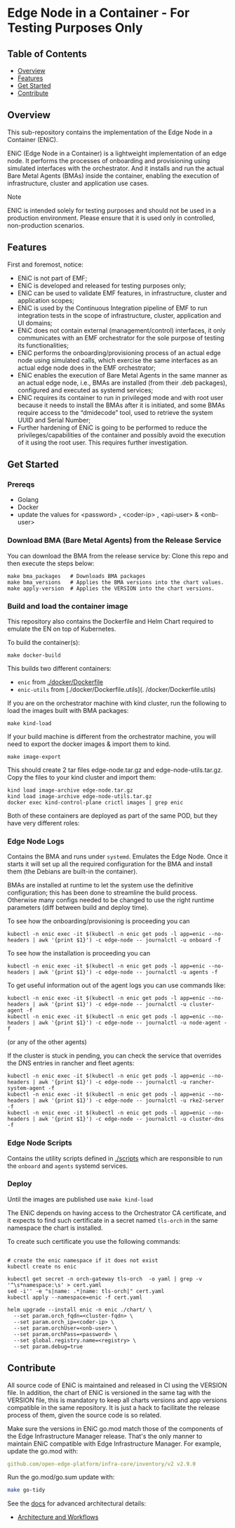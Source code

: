 # Edge Node in a Container - For Testing Purposes Only

## Table of Contents

- [Overview](#overview)
- [Features](#features)
- [Get Started](#get-started)
- [Contribute](#contribute)

## Overview

This sub-repository contains the implementation of the Edge Node in a Container (ENiC).

ENiC (Edge Node in a Container) is a lightweight implementation of an edge node.
It performs the processes of onboarding and provisioning using simulated
interfaces with the orchestrator.
And it installs and run the actual Bare Metal Agents (BMAs) inside the container,
enabling the execution of infrastructure, cluster and application use cases.

> [!NOTE]
> ENIC is intended solely for testing purposes and should not be used in a production environment.
> Please ensure that it is used only in controlled, non-production scenarios.

## Features

First and foremost, notice:

- ENiC is not part of EMF;
- ENiC is developed and released for testing purposes only;
- ENiC can be used to validate EMF features, in infrastructure,
  cluster and application scopes;
- ENiC is used by the Continuous Integration pipeline of EMF to
  run integration tests in the scope of infrastructure, cluster,
  application and UI domains;
- ENiC does not contain external (management/control) interfaces,
  it only communicates with an EMF orchestrator for the sole purpose
  of testing its functionalities;
- ENiC performs the onboarding/provisioning process of an actual edge node
  using simulated calls, which exercise the same interfaces as an actual
  edge node does in the EMF orchestrator;
- ENiC enables the execution of Bare Metal Agents in the same manner as an
  actual edge node, i.e., BMAs are installed (from their .deb packages),
  configured and executed as systemd services;
- ENiC requires its container to run in privileged mode and with root
  user because it needs to install the BMAs after it is initiated,
  and some BMAs require access to the “dmidecode” tool,
  used to retrieve the system UUID and Serial Number;
- Further hardening of ENiC is going to be performed to reduce the
  privileges/capabilities of the container and possibly avoid the execution
  of it using the root user. This requires further investigation.

## Get Started

### Prereqs

- Golang
- Docker
- update the values for \<password\> , \<coder-ip\> , \<api-user\> & \<onb-user\>

### Download BMA (Bare Metal Agents) from the Release Service

You can download the BMA from the release service by:
Clone this repo and then execute the steps below:

```shell
make bma_packages   # Downloads BMA packages
make bma_versions   # Applies the BMA versions into the chart values.
make apply-version  # Applies the VERSION into the chart versions.
```

### Build and load the container image

This repository also contains the Dockerfile and Helm Chart required to
emulate the EN on top of Kubernetes.

To build the container(s):

```shell
make docker-build
```

This builds two different containers:

- `enic` from [./docker/Dockerfile](./docker/Dockerfile)
- `enic-utils` from [./docker/Dockerfile.utils](. /docker/Dockerfile.utils)

If you are on the orchestrator machine with kind cluster, run the following to load the
images built with BMA packages:

```shell
make kind-load
```

If your build machine is different from the orchestrator machine, you will need to
export the docker images & import them to kind.

```shell
make image-export
```

This should create 2 tar files edge-node.tar.gz and edge-node-utils.tar.gz. Copy the
files to your kind cluster and import them:

```shell
kind load image-archive edge-node.tar.gz
kind load image-archive edge-node-utils.tar.gz
docker exec kind-control-plane crictl images | grep enic
```

Both of these containers are deployed as part of the same POD, but they have
very different roles:

### Edge Node Logs

Contains the BMA and runs under `systemd`. Emulates the Edge Node.
Once it starts it will set up all the required configuration for the BMA and
install them (the Debians are built-in the container).

BMAs are installed at runtime to let the system use the definitive configuration;
this has been done to streamline the build process. Otherwise many configs needed
to be changed to use the right runtime parameters (diff between build and deploy time).

To see how the onboarding/provisioning is proceeding you can

```shell
kubectl -n enic exec -it $(kubectl -n enic get pods -l app=enic --no-headers | awk '{print $1}') -c edge-node -- journalctl -u onboard -f
```

To see how the installation is proceeding you can

```shell
kubectl -n enic exec -it $(kubectl -n enic get pods -l app=enic --no-headers | awk '{print $1}') -c edge-node -- journalctl -u agents -f
```

To get useful information out of the agent logs you can use commands like:

```shell
kubectl -n enic exec -it $(kubectl -n enic get pods -l app=enic --no-headers | awk '{print $1}') -c edge-node -- journalctl -u cluster-agent -f
kubectl -n enic exec -it $(kubectl -n enic get pods -l app=enic --no-headers | awk '{print $1}') -c edge-node -- journalctl -u node-agent -f
```

(or any of the other agents)

If the cluster is stuck in pending, you can check the service that
overrides the DNS entries in rancher and fleet agents:

```shell
kubectl -n enic exec -it $(kubectl -n enic get pods -l app=enic --no-headers | awk '{print $1}') -c edge-node -- journalctl -u rancher-system-agent -f
kubectl -n enic exec -it $(kubectl -n enic get pods -l app=enic --no-headers | awk '{print $1}') -c edge-node -- journalctl -u rke2-server -f
kubectl -n enic exec -it $(kubectl -n enic get pods -l app=enic --no-headers | awk '{print $1}') -c edge-node -- journalctl -u cluster-dns -f
```

### Edge Node Scripts

Contains the utility scripts defined in [./scripts](./scripts)
which are responsible to run the `onboard` and `agents` systemd services.

### Deploy

Until the images are published use `make kind-load`

The ENiC depends on having access to the Orchestrator CA certificate, and it
expects to find such certificate in a secret named `tls-orch` in the same
namespace the chart is installed.

To create such certificate you use the following commands:

```shell

# create the enic namespace if it does not exist
kubectl create ns enic

kubectl get secret -n orch-gateway tls-orch  -o yaml | grep -v '^\s*namespace:\s' > cert.yaml
sed -i'' -e "s|name: .*|name: tls-orch|" cert.yaml
kubectl apply --namespace=enic -f cert.yaml
```

```shell
helm upgrade --install enic -n enic ./chart/ \
  --set param.orch_fqdn=<cluster-fqdn> \
  --set param.orch_ip=<coder-ip> \
  --set param.orchUser=<onb-user> \
  --set param.orchPass=<password> \
  --set global.registry.name=<registry> \
  --set param.debug=true
```

## Contribute

All source code of ENiC is maintained and released in CI using the VERSION file.
In addition, the chart of ENiC is versioned in the same tag with the VERSION file, this is mandatory
to keep all charts versions and app versions compatible in the same repository.
It is just a hack to facilitate the release process of them, given the source code is so related.

Make sure the versions in ENiC go.mod match those of the components of the
Edge Infrastructure Manager release.
That's the only manner to maintain ENiC compatible with Edge Infrastructure Manager.
For example, update the go.mod with:

```yaml
github.com/open-edge-platform/infra-core/inventory/v2 v2.9.0
```

Run the go.mod/go.sum update with:

```bash
make go-tidy
```

See the [docs](docs) for advanced architectural details:

- [Architecture and Workflows](docs/internals.md)
